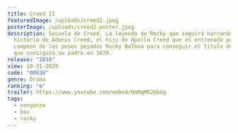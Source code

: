 ```yaml
---
title: Creed II
featuredImage: /uploads/creed2.jpeg
posterImage: /uploads/creed2-poster.jpeg
description: Secuela de Creed. La leyenda de Rocky que seguirá narrando la
  historia de Adonis Creed, el hijo de Apollo Creed que es entrenado por el ex
  campeón de los pesos pesados Rocky Balboa para conseguir el título de campeón
  que consiguió su padre en 1979.
release: "2018"
view: 10-31-2020
code: "00038"
genre: Drama
ranking: "6"
trailer: https://www.youtube.com/embed/QmMqMR2bbGg
tags:
  - venganza
  - box
  - rocky
---
```

